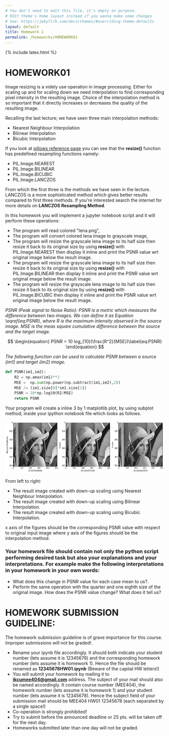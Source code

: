 ```yaml
---
# You don't need to edit this file, it's empty on purpose.
# Edit theme's home layout instead if you wanna make some changes
# See: https://jekyllrb.com/docs/themes/#overriding-theme-defaults
layout: default
title: Homework 1
permalink: /homeworks/HOMEWORK01
---
```

{% include latex.html %}
# HOMEWORK01

Image resizing is a videly use operation in image processing. Either for scaling up and for scaling down we need interpolation to find corresponding pixel intensity in the resulting image. Choice of the interpolation method is so important that it directly increases or decreases the quality  of the resulting image.

Recalling the last lecture; we have seen three main interpolation methods:

 - Nearest Neighbour Interpolation
 - Bilinear Interpolation
 - Bicubic Interpolation

If you look at [pillows reference page](http://pillow.readthedocs.io/en/3.1.x/reference/Image.html#functions) you can see that the **resize()** function has predefined resampling functions namely:

 - PIL.Image.NEAREST
 - PIL.Image.BILINEAR
 - PIL.Image.BICUBIC
 - PIL.Image.LANCZOS

From which the first three is the methods we have seen in the lecture. LANCZOS is a more sophisticated method which gives better results compared to first three methods. If you're interested search the internet for more details on **LANCZOS Resampling Method**.

In this homework you will implement a jupyter notebook script and it will perform these operations:

 - The program will read colored "lena.png",
 - The program will convert colored lena image to grayscale image,
 - The program will resize the grayscale lena image to its half size then resize it back to its original size by using **resize()** with PIL.Image.NEAREST then display it inline and print the PSNR value wrt original image below the result image.
 - The program will resize the grayscale lena image to its half size then resize it back to its original size by using **resize()** with PIL.Image.BILINEAR then display it inline and print the PSNR value wrt original image below the result image.
 - The program will resize the grayscale lena image to its half size then resize it back to its original size by using **resize()** with PIL.Image.BICUBIC then display it inline and print the PSNR value wrt original image below the result image.

_PSNR (Peak signal to Noise Ratio):  PSNR is a metric which measures the difference between two images. We can define it as Equation \eqref{eq:PSNR}, where R is the maximum intensity observed in the source image. MSE is the meas square cumulative difference between the source and the target image._

$$ \begin{equation}
PSNR = 10 log_{10}(\frac{R^2}{MSE})\label{eq:PSNR}
\end{equation} $$

_The following function can be used to calculate  PSNR between a source (im1) and target (im2) image._


```python
def PSNR(im1,im2):
	R2 = np.amax(im1)**2
	MSE =  np.sum(np.power(np.subtract(im1,im2),2))
	MSE /= (im1.size[0]*im1.size[1])
	PSNR = 10*np.log10(R2/MSE)
	return PSNR
```

Your program will create a inline 3 by 1 matplotlib plot, by using subplot method, inside your ipython notebook file which looks as follows.


![png](HOMEWORK01_files/HOMEWORK01_4_0.png)


From left to right:

 - The result image created with down-up scaling using Nearest Neighbour Interpolation.
 - The result image created with down-up scaling using Bilinear Interpolation.
 - The result image created with down-up scaling using Bicubic Interpolation.

 x axis of the figures should be the corresponding PSNR value with respect to original input image where y axis of the figures should be the interpolation method.

### Your homework file should contain not only the python script performing desired task but also your explanations and your interpretations. For example make the following interpretations in your homework in your own words:
 - What does this change in PSNR value for each case mean to us?.
 - Perform the same operation with the quarter and one eighth size of the original image. How does the PSNR value change? What does it tell us?

# HOMEWORK SUBMISSION GUIDELINE:

The homework submission guideline is of grave importance for this course. Improper submissions will not be graded!.

 - Rename your ipynb file accordingly. It should both indicate your student number (lets assume it is 12345678) and the corresponding homework number (lets assume it is homework 1). Hence the file should be renamed as **12345678HW01.ipynb** (Beware of the capital HW letters!)
 - You will submit your homework by mailing it to **ikcumee404@gmail.com** address. The subject of your mail should also be named accordingly. It contain course number (MEE404), the homework number (lets assume it is homework 1) and your student number (lets assume it is 12345678). Hence the subject field of your submission mail should be  MEE404 HW01 12345678 (each separated by a single space!)
 - Co-operation is strongly prohibited!
 - Try to submit before the announced deadline or 25 pts. will be taken off for the next day.
 - Homeworks submitted later than one day will not be graded.
